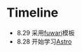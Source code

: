 # Timeline
- 8.29 采用[fuwari](https://github.com/saicaca/fuwari)模板
- 8.28 开始学习[Astro](https://docs.astro.build/zh-cn/getting-started/)

